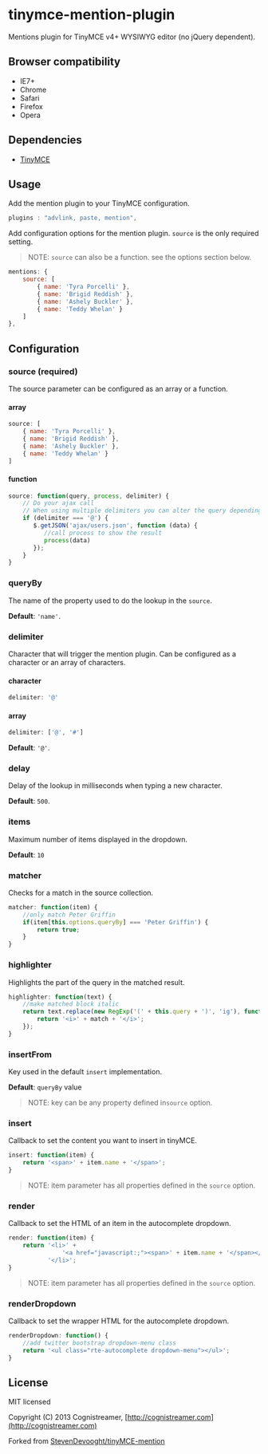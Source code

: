 # tinymce-mention-plugin

Mentions plugin for TinyMCE v4+ WYSIWYG editor (no jQuery dependent).

## Browser compatibility

* IE7+
* Chrome
* Safari
* Firefox
* Opera

## Dependencies

* [TinyMCE](http://www.tinymce.com/)

## Usage

Add the mention plugin to your TinyMCE configuration.

```javascript
plugins : "advlink, paste, mention",
```

Add configuration options for the mention plugin. `source` is the only required setting.
> NOTE: `source` can also be a function. see the options section below.

```javascript
mentions: {
    source: [
        { name: 'Tyra Porcelli' }, 
        { name: 'Brigid Reddish' },
        { name: 'Ashely Buckler' },
        { name: 'Teddy Whelan' }
    ]
},
```

## Configuration

### source (required)

The source parameter can be configured as an array or a function.

#### array

```javascript
source: [
    { name: 'Tyra Porcelli' }, 
    { name: 'Brigid Reddish' },
    { name: 'Ashely Buckler' },
    { name: 'Teddy Whelan' }
]
```

#### function

```javascript
source: function(query, process, delimiter) {
    // Do your ajax call
    // When using multiple delimiters you can alter the query depending on the delimiter used
    if (delimiter === '@') {
       $.getJSON('ajax/users.json', function (data) {
          //call process to show the result
          process(data)
       });
    }
}
```

### queryBy

The name of the property used to do the lookup in the `source`.

**Default**: `'name'`.

### delimiter

Character that will trigger the mention plugin. Can be configured as a character or an array of characters.

#### character

```javascript
delimiter: '@'
```

#### array

```javascript
delimiter: ['@', '#']
```

**Default**: `'@'`.

### delay

Delay of the lookup in milliseconds when typing a new character.

**Default**: `500`.

### items

Maximum number of items displayed in the dropdown.

**Default**: `10`

### matcher

Checks for a match in the source collection.

```javascript
matcher: function(item) {
    //only match Peter Griffin
    if(item[this.options.queryBy] === 'Peter Griffin') {
        return true;
    }
}
```

### highlighter

Highlights the part of the query in the matched result.

```javascript
highlighter: function(text) {
    //make matched block italic
    return text.replace(new RegExp('(' + this.query + ')', 'ig'), function ($1, match) {
        return '<i>' + match + '</i>';
    });
}
```

### insertFrom
Key used in the default `insert` implementation.

**Default**: `queryBy` value

> NOTE: key can be any property defined in`source` option.

### insert

Callback to set the content you want to insert in tinyMCE.

```javascript
insert: function(item) {
    return '<span>' + item.name + '</span>';
}
```

> NOTE: item parameter has all properties defined in the `source` option.

### render

Callback to set the HTML of an item in the autocomplete dropdown.

```javascript
render: function(item) {
    return '<li>' +
               '<a href="javascript:;"><span>' + item.name + '</span></a>' +
           '</li>';
}
```

> NOTE: item parameter has all properties defined in the `source` option.

### renderDropdown

Callback to set the wrapper HTML for the autocomplete dropdown.

```javascript
renderDropdown: function() {
    //add twitter bootstrap dropdown-menu class
    return '<ul class="rte-autocomplete dropdown-menu"></ul>';
}
```

## License

MIT licensed

Copyright (C) 2013 Cognistreamer, [http://cognistreamer.com](http://cognistreamer.com)

Forked from [StevenDevooght/tinyMCE-mention](https://github.com/StevenDevooght/tinyMCE-mention)
